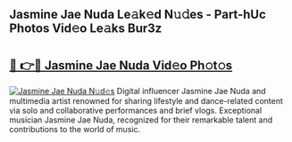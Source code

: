 ## Jasmine Jae Nuda Le𝚊k𝚎d N𝚞𝚍es - Part-hUc Photos Vid𝚎o Le𝚊ks Bur3z

# <h2><a href="http://fbf1xrx.evod.top/?m=Jasmine+Jae+Nuda">🔗 👉🔴 Jasmine Jae Nuda Vid𝚎o Ph𝚘t𝚘s</a></h2>

[![Jasmine Jae Nuda N𝚞d𝚎s](https://i.imgur.com/8V9OHl7.gif)](http://fbf1xrx.evod.top/?m=Jasmine+Jae+Nuda)
Digital influencer Jasmine Jae Nuda and multimedia artist renowned for sharing lifestyle and dance-related content via solo and collaborative performances and brief vlogs. Exceptional musician Jasmine Jae Nuda, recognized for their remarkable talent and contributions to the world of music. 

